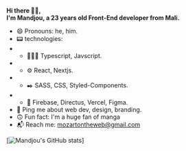 **Hi there 👋🏽,**
<br>
**I'm Mandjou, a 23 years old Front-End developer from Mali.**
- 😄 Pronouns: he, him.
- 📟 technologies:
- - 👨🏽‍💻 Typescript, Javscript.
- - ⚙️ React, Nextjs.
- - ✒️ SASS, CSS, Styled-Components.
- - 🧰 Firebase, Directus, Vercel, Figma.
-  💬 Ping me about web dev, design, branding.
- 🙃 Fun fact: I'm a huge fan of manga
- 📬 Reach me: mozartontheweb@gmail.com


[![Mandjou's GitHub stats](https://github-readme-stats.vercel.app/api?username=MozartOnWeb)]
